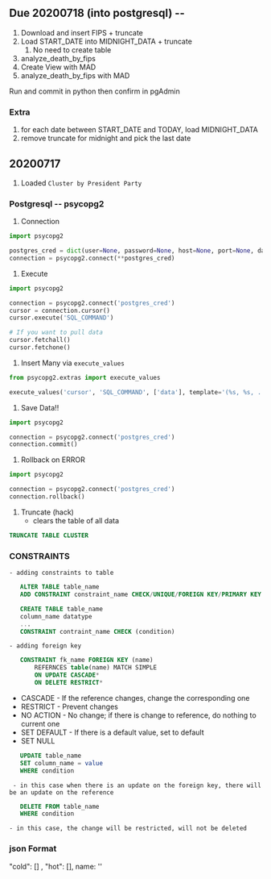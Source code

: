 

## Due 20200718 (into postgresql) -- 
 1. Download and insert FIPS + truncate
 1. Load START_DATE into MIDNIGHT_DATA + truncate
    1. No need to create table
 1. analyze_death_by_fips
 1. Create View with MAD
 1. analyze_death_by_fips with MAD
 
 Run and commit in python then confirm in pgAdmin
 
### Extra
 1. for each date between START_DATE and TODAY, load MIDNIGHT_DATA
 1. remove truncate for midnight and pick the last date
 

## 20200717
 1. Loaded `Cluster by President Party`

### Postgresql -- psycopg2
 1. Connection
 ```python
import psycopg2

postgres_cred = dict(user=None, password=None, host=None, port=None, database=None)
connection = psycopg2.connect(**postgres_cred)
```
 1. Execute
```python
import psycopg2

connection = psycopg2.connect('postgres_cred')
cursor = connection.cursor()
cursor.execute('SQL_COMMAND')

# If you want to pull data
cursor.fetchall()
cursor.fetchone()
```
 1. Insert Many via `execute_values`
 ```python
from psycopg2.extras import execute_values

execute_values('cursor', 'SQL_COMMAND', ['data'], template='(%s, %s, ...)')
```
 1. Save Data!!
 ```python
import psycopg2

connection = psycopg2.connect('postgres_cred')
connection.commit()
```
 1. Rollback on ERROR
 ```python
import psycopg2

connection = psycopg2.connect('postgres_cred')
connection.rollback()
```
 1. Truncate (hack)
    - clears the table of all data
 ```sql
 TRUNCATE TABLE CLUSTER 
```

### CONSTRAINTS
    - adding constraints to table
 ```sql
    ALTER TABLE table_name
    ADD CONSTRAINT constraint_name CHECK/UNIQUE/FOREIGN KEY/PRIMARY KEY (condition)
 ```

 ```sql
    CREATE TABLE table_name 
    column_name datatype 
    ...
    CONSTRAINT contraint_name CHECK (condition)
 ```

    - adding foreign key
 ```sql
    CONSTRAINT fk_name FOREIGN KEY (name)
        REFERNCES table(name) MATCH SIMPLE 
        ON UPDATE CASCADE*
        ON DELETE RESTRICT*
 ``` 
* CASCADE - If the reference changes, change the corresponding one
* RESTRICT - Prevent changes
* NO ACTION - No change; if there is change to reference, do nothing to current one
* SET DEFAULT - If there is a default value, set to default
* SET NULL 

 ```sql
    UPDATE table_name
    SET column_name = value
    WHERE condition
 ```
     - in this case when there is an update on the foreign key, there will be an update on the reference
 ```sql
    DELETE FROM table_name
    WHERE condition
 ```
    - in this case, the change will be restricted, will not be deleted
 ### json Format
 "cold": [] , "hot": [], name: ''
